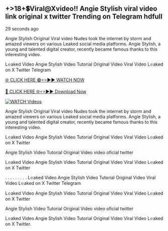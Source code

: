 ## +>18+💲Viral@Xvideo!! Angie Stylish viral video link original x twitter Trending on Telegram hdfull

29 seconds ago

Angie Stylish Original Viral video Nudes took the internet by storm and amazed viewers on various Leaked social media platforms. Angie Stylish, a young and talented digital creator, recently became famous thanks to this interesting video.

L𝚎aked Video Angie Stylish Video Tutorial Original Video Viral Video L𝚎aked on X Twitter Telegram

[🌐 CLICK HERE 🟢==►► WATCH NOW](https://shorturl.at/C3Pjp)

[🔴 CLICK HERE 🌐==►► Download Now](https://shorturl.at/C3Pjp)

[![WATCH Videos](https://i.imgur.com/dJHk4Zq.gif)](https://shorturl.at/C3Pjp)

Angie Stylish Original Viral video Nudes took the internet by storm and amazed viewers on various Leaked social media platforms. Angie Stylish, a young and talented digital creator, recently became famous thanks to this interesting video.

L𝚎aked Video Angie Stylish Video Tutorial Original Video Viral Video L𝚎aked on X Twitter

Angie Stylish Video Tutorial Original Video video oficial twitter

L𝚎aked Video Angie Stylish Video Tutorial Original Video Viral Video L𝚎aked on X Twitter

. . . . . . . . . L𝚎aked Video Angie Stylish Video Tutorial Original Video Viral Video L𝚎aked on X Twitter Telegram

L𝚎aked Video Angie Stylish Video Tutorial Original Video Viral Video L𝚎aked on X Twitter

Angie Stylish Video Tutorial Original Video video oficial twitter

L𝚎aked Video Angie Stylish Video Tutorial Original Video Viral Video L𝚎aked on X Twitter.
